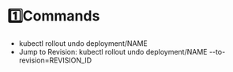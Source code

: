 # 1️⃣Commands
- kubectl rollout undo deployment/NAME
- Jump to Revision: kubectl rollout undo deployment/NAME --to-revision=REVISION_ID